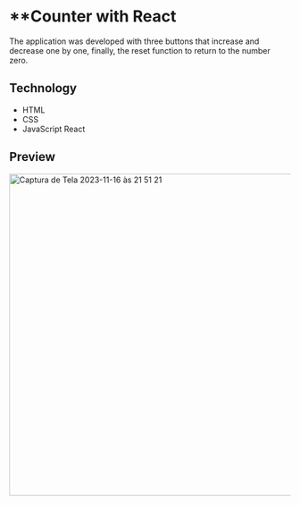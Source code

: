 # **Counter with React

The application was developed with three buttons that increase and decrease one by one, finally, the reset function to return to the number zero.

## Technology

* HTML
* CSS
* JavaScript React

## Preview
<img width="576" alt="Captura de Tela 2023-11-16 às 21 51 21" src="https://github.com/AnnaKB9997/contador-react/assets/123194582/bd51c514-a1af-4d6d-a81b-5710bbc495d4">


